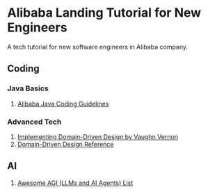 # Alibaba Landing Tutorial for New Engineers
A tech tutorial for new software engineers in Alibaba company.

## Coding

### Java Basics

1. [Alibaba Java Coding Guidelines](https://github.com/alibaba/p3c)

### Advanced Tech

1. [Implementing Domain-Driven Design by Vaughn Vernon](https://www.amazon.com/Implementing-Domain-Driven-Design-Vaughn-Vernon/dp/0321834577)
2. [Domain-Driven Design Reference](https://www.domainlanguage.com/wp-content/uploads/2016/05/DDD_Reference_2015-03.pdf)

## AI

1. [Awesome AGI (LLMs and AI Agents) List](https://github.com/yaohaizhou/awesome-agi/blob/main/README.md)
